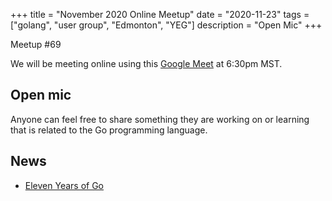 +++
title = "November 2020 Online Meetup"
date = "2020-11-23"
tags = ["golang", "user group", "Edmonton", "YEG"]
description = "Open Mic"
+++

Meetup #69

We will be meeting online using this [Google Meet](https://meet.google.com/kac-pexq-tvb) at 6:30pm MST.

## Open mic

Anyone can feel free to share something they are working on or learning  that is related to the Go programming language.

## News

* [Eleven Years of Go](https://blog.golang.org/11years)
